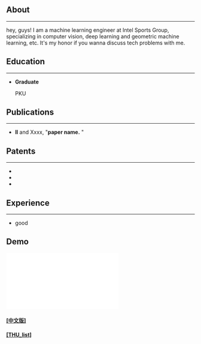 ## About
---
hey, guys! I am a machine learning engineer at Intel Sports Group, specializing in computer vision, deep learning and geometric machine learning, etc. It's my honor if you wanna discuss tech problems with me. 

## Education

---


* **Graduate**

  PKU

## Publications

---

* **ll** and Xxxx, "**paper name.** "



## Patents
------

- 
-
-

##  Experience
------

- good

## Demo

<iframe src="//player.bilibili.com/player.html?aid=712603111&bvid=BV1tD4y197Gr&cid=247977082&page=1" scrolling="no" border="0" frameborder="no" framespacing="0" allowfullscreen="true"> </iframe>

#### [[中文版]](./index_cn.html)
#### [[THU_list]](./THU_paper_list.html)
